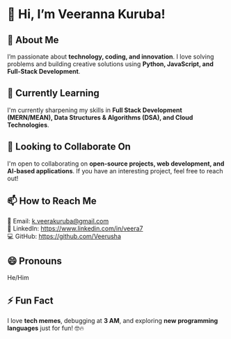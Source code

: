 # 👋 Hi, I’m Veeranna Kuruba!

## 👀 About Me  
I’m passionate about **technology, coding, and innovation**. I love solving problems and building creative solutions using **Python, JavaScript, and Full-Stack Development**.

## 🌱 Currently Learning  
I'm currently sharpening my skills in **Full Stack Development (MERN/MEAN), Data Structures & Algorithms (DSA), and Cloud Technologies**.

## 💞️ Looking to Collaborate On  
I'm open to collaborating on **open-source projects, web development, and AI-based applications**. If you have an interesting project, feel free to reach out!  

## 📫 How to Reach Me  
📧 Email: k.veerakuruba@gmail.com  
🔗 LinkedIn: https://www.linkedin.com/in/veera7  
💻 GitHub: https://github.com/Veerusha  

## 😄 Pronouns  
He/Him   

## ⚡ Fun Fact  
I love **tech memes**, debugging at **3 AM**, and exploring **new programming languages** just for fun! 🤓🔥  
